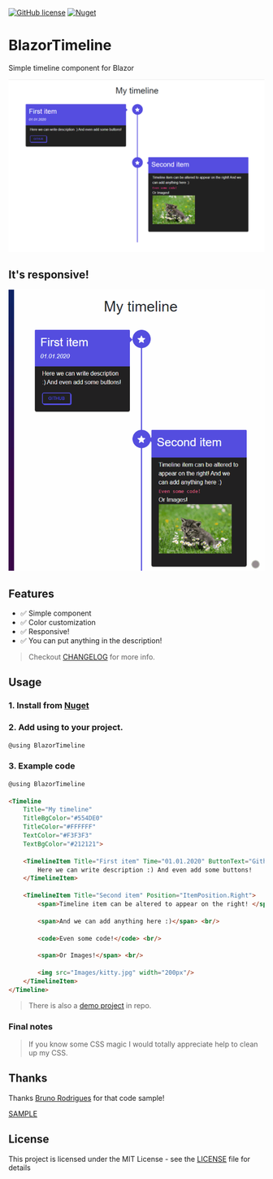[![GitHub license](https://img.shields.io/github/license/Morasiu/BlazorTimeline)](https://github.com/Morasiu/BlazorTimeline/blob/master/LICENSE)
[![Nuget](https://img.shields.io/nuget/v/BlazorTimeline)](https://www.nuget.org/packages/BlazorTimeline/)


# BlazorTimeline
Simple timeline component for Blazor

![Main image](Images/Main.png)

## It's responsive!

![Responsive GIF](Images/Responsive.gif)

## Features

* ✅ Simple component
* ✅ Color customization
* ✅ Responsive!
* ✅ You can put anything in the description!

> Checkout [CHANGELOG](CHANGELOG.md) for more info.

## Usage

### 1. Install from [Nuget](https://www.nuget.org/packages/BlazorTimeline/)

### 2. Add using to your project.

```html
@using BlazorTimeline
```

### 3. Example code
```html
@using BlazorTimeline

<Timeline
    Title="My timeline"
    TitleBgColor="#554DE0"
    TitleColor="#FFFFFF"
    TextColor="#F3F3F3"
    TextBgColor="#212121">
    
    <TimelineItem Title="First item" Time="01.01.2020" ButtonText="Github" Link="https://github.com/">
        Here we can write description :) And even add some buttons!
    </TimelineItem>

    <TimelineItem Title="Second item" Position="ItemPosition.Right">
        <span>Timeline item can be altered to appear on the right! </span>

        <span>And we can add anything here :)</span> <br/>

        <code>Even some code!</code> <br/>

        <span>Or Images!</span> <br/>

        <img src="Images/kitty.jpg" width="200px"/>
    </TimelineItem>
</Timeline>
```

> There is also a [demo project](https://github.com/Morasiu/BlazorTimeline/tree/master/BlazorTimeline/Demo) in repo.

### Final notes

> If you know some CSS magic I would totally appreciate help to clean up my CSS.



## Thanks

Thanks [Bruno Rodrigues](https://github.com/itbruno) for that code sample! 

[SAMPLE](https://codepen.io/itbruno/pen/KwarLp/?editors=1100)

## License

This project is licensed under the MIT License - see the [LICENSE](LICENSE) file for details
